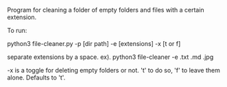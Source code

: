 Program for cleaning a folder of empty folders and files with a certain extension.

To run:

python3 file-cleaner.py -p [dir path] -e [extensions] -x [t or f]

separate extensions by a space. ex). python3 file-cleaner -e .txt .md .jpg

-x is a toggle for deleting empty folders or not. 't' to do so, 'f' to leave them alone. Defaults to 't'. 
